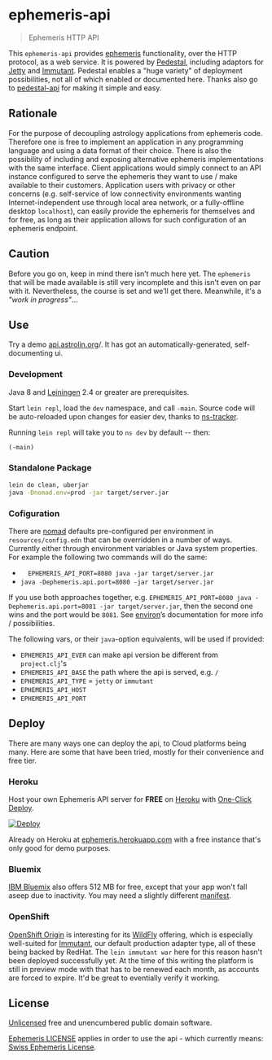 # ephemeris-api

> Ephemeris HTTP API

This `ephemeris-api` provides [ephemeris](https://github.com/astrolet/ephemeris) functionality, over the HTTP protocol, as a web service.  It is powered by [Pedestal](http://pedestal.io), including adaptors for [Jetty](http://www.eclipse.org/jetty) and [Immutant](http://immutant.org).  Pedestal enables a "huge variety" of deployment possibilities, not all of which enabled or documented here.  Thanks also go to [pedestal-api](https://github.com/oliyh/pedestal-api) for making it simple and easy.

## Rationale

For the purpose of decoupling astrology applications from ephemeris code.  Therefore one is free to implement an application in any programming language and using a data format of their choice.  There is also the possibility of including and exposing alternative ephemeris implementations with the same interface.  Client applications would simply connect to an API instance configured to serve the ephemeris they want to use / make available to their customers.  Application users with privacy or other concerns (e.g. self-service of low connectivity environments wanting Internet-independent use through local area network, or a fully-offline desktop `localhost`), can easily provide the ephemeris for themselves and for free, as long as their application allows for such configuration of an ephemeris endpoint.

## Caution

Before you go on, keep in mind there isn’t much here yet.  The `ephemeris` that will be made available is still very incomplete and this isn't even on par with it.  Nevertheless, the course is set and we’ll get there.  Meanwhile, it's a *"work in progress"*…

## Use

Try a demo [api.astrolin.org](http://api.astrolin.org)/.
It has got an automatically-generated, self-documenting ui.

### Development

Java 8 and [Leiningen](https://leiningen.org) 2.4 or greater are prerequisites.

Start `lein repl`, load the `dev` namespace, and call `-main`.
Source code will be auto-reloaded upon changes for easier dev,
thanks to [ns-tracker](https://github.com/weavejester/ns-tracker).

Running `lein repl` will take you to `ns dev` by default -- then:

```clojure
(-main)
```

### Standalone Package

```sh
lein do clean, uberjar
java -Dnomad.env=prod -jar target/server.jar
```

### Cofiguration

There are [nomad](https://github.com/jarohen/nomad) defaults pre-configured per environment in `resources/config.edn` that can be overridden in a number of ways.  Currently either through environment variables or Java system properties.  For example the following two commands will do the same:

- `  EPHEMERIS_API_PORT=8080 java -jar target/server.jar`
- `java -Dephemeris.api.port=8080 -jar target/server.jar`

If you use both approaches together, e.g. `EPHEMERIS_API_PORT=8080 java -Dephemeris.api.port=8081 -jar target/server.jar`, then the second one wins and the port would be `8081`.  See [environ](https://github.com/weavejester/environ#readme)’s documentation for more info / possibilities.

The following vars, or their `java`-option equivalents, will be used if provided:

* `EPHEMERIS_API_EVER` can make api version be different from `project.clj`'s
* `EPHEMERIS_API_BASE` the path where the api is served, e.g. `/`
* `EPHEMERIS_API_TYPE` = `jetty` or `immutant`
* `EPHEMERIS_API_HOST`
* `EPHEMERIS_API_PORT`

## Deploy

There are many ways one can deploy the api, to Cloud platforms being many.
Here are some that have been tried, mostly for their convenience and free tier.

### Heroku

Host your own Ephemeris API server for **FREE** on [Heroku](https://heroku.com) with [One-Click Deploy](https://heroku.com/deploy?template=https://github.com/astrolin/ephemeris-api/tree/master).

[![Deploy](https://www.herokucdn.com/deploy/button.svg)](https://heroku.com/deploy?template=https://github.com/astrolin/ephemeris-api/tree/master)

Already on Heroku at [ephemeris.herokuapp.com](https://ephemeris.herokuapp.com) with a free instance that's only good for demo purposes.

### Bluemix

[IBM Bluemix](https://www.ibm.com/cloud-computing/bluemix) also offers 512 MB for free, except that your app won't fall aseep due to inactivity.
You may need a slightly different [manifest](https://github.com/astrolin/ephemeris-api/blob/active/manifest.yml).

### OpenShift

[OpenShift Origin](https://www.openshift.org) is interesting for its [WildFly](http://wildfly.org) offering, which is especially well-suited for [Immutant](http://immutant.org), our default production adapter type, all of these being backed by RedHat.  The `lein immutant war` here for this reason hasn't been deployed successfully yet.  At the time of this writing the platform is still in preview mode with that has to be renewed each month, as accounts are forced to expire.  It'd be great to eventially verify it working.

## License

[Unlicensed](http://unlicense.org) free and unencumbered public domain software.

[Ephemeris LICENSE](https://github.com/astrolet/ephemeris/blob/active/LICENSE)
applies in order to use the api - which currently means:
[Swiss Ephemeris License](http://www.astro.com/swisseph).
